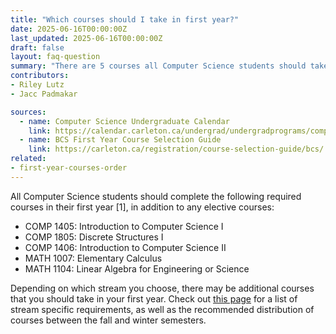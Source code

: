 ```yaml
---
title: "Which courses should I take in first year?"
date: 2025-06-16T00:00:00Z
last_updated: 2025-06-16T00:00:00Z
draft: false
layout: faq-question
summary: "There are 5 courses all Computer Science students should take in their first year. Depending on your stream, there may be a few more."
contributors: 
- Riley Lutz
- Jacc Padmakar

sources:
  - name: Computer Science Undergraduate Calendar
    link: https://calendar.carleton.ca/undergrad/undergradprograms/computerscience/
  - name: BCS First Year Course Selection Guide
    link: https://carleton.ca/registration/course-selection-guide/bcs/
related:
- first-year-courses-order
---
```

All Computer Science students should complete the following required courses in their first year [1], in addition to any elective courses:

- COMP 1405: Introduction to Computer Science I
- COMP 1805: Discrete Structures I
- COMP 1406: Introduction to Computer Science II
- MATH 1007: Elementary Calculus
- MATH 1104: Linear Algebra for Engineering or Science

Depending on which stream you choose, there may be additional courses that you should take in your first year. Check out [this page](https://carleton.ca/registration/course-selection-guide/bcs/) for a list of stream specific requirements, as well as the recommended distribution of courses between the fall and winter semesters. 